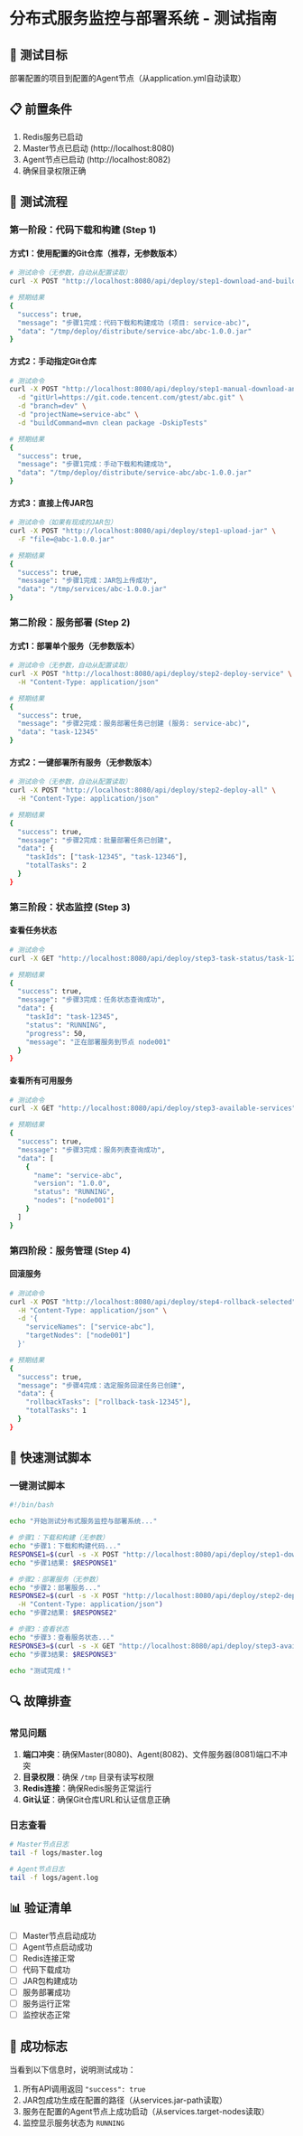 # 分布式服务监控与部署系统 - 测试指南

## 🎯 测试目标
部署配置的项目到配置的Agent节点（从application.yml自动读取）

## 📋 前置条件
1. Redis服务已启动
2. Master节点已启动 (http://localhost:8080)
3. Agent节点已启动 (http://localhost:8082)
4. 确保目录权限正确

## 🔄 测试流程

### 第一阶段：代码下载和构建 (Step 1)

#### 方式1：使用配置的Git仓库（推荐，无参数版本）
```bash
# 测试命令（无参数，自动从配置读取）
curl -X POST "http://localhost:8080/api/deploy/step1-download-and-build"

# 预期结果
{
  "success": true,
  "message": "步骤1完成：代码下载和构建成功 (项目: service-abc)",
  "data": "/tmp/deploy/distribute/service-abc/abc-1.0.0.jar"
}
```

#### 方式2：手动指定Git仓库
```bash
# 测试命令
curl -X POST "http://localhost:8080/api/deploy/step1-manual-download-and-build" \
  -d "gitUrl=https://git.code.tencent.com/gtest/abc.git" \
  -d "branch=dev" \
  -d "projectName=service-abc" \
  -d "buildCommand=mvn clean package -DskipTests"

# 预期结果
{
  "success": true,
  "message": "步骤1完成：手动下载和构建成功",
  "data": "/tmp/deploy/distribute/service-abc/abc-1.0.0.jar"
}
```

#### 方式3：直接上传JAR包
```bash
# 测试命令（如果有现成的JAR包）
curl -X POST "http://localhost:8080/api/deploy/step1-upload-jar" \
  -F "file=@abc-1.0.0.jar"

# 预期结果
{
  "success": true,
  "message": "步骤1完成：JAR包上传成功",
  "data": "/tmp/services/abc-1.0.0.jar"
}
```

### 第二阶段：服务部署 (Step 2)

#### 方式1：部署单个服务（无参数版本）
```bash
# 测试命令（无参数，自动从配置读取）
curl -X POST "http://localhost:8080/api/deploy/step2-deploy-service" \
  -H "Content-Type: application/json"

# 预期结果
{
  "success": true,
  "message": "步骤2完成：服务部署任务已创建 (服务: service-abc)",
  "data": "task-12345"
}
```

#### 方式2：一键部署所有服务（无参数版本）
```bash
# 测试命令（无参数，自动从配置读取）
curl -X POST "http://localhost:8080/api/deploy/step2-deploy-all" \
  -H "Content-Type: application/json"

# 预期结果
{
  "success": true,
  "message": "步骤2完成：批量部署任务已创建",
  "data": {
    "taskIds": ["task-12345", "task-12346"],
    "totalTasks": 2
  }
}
```

### 第三阶段：状态监控 (Step 3)

#### 查看任务状态
```bash
# 测试命令
curl -X GET "http://localhost:8080/api/deploy/step3-task-status/task-12345"

# 预期结果
{
  "success": true,
  "message": "步骤3完成：任务状态查询成功",
  "data": {
    "taskId": "task-12345",
    "status": "RUNNING",
    "progress": 50,
    "message": "正在部署服务到节点 node001"
  }
}
```

#### 查看所有可用服务
```bash
# 测试命令
curl -X GET "http://localhost:8080/api/deploy/step3-available-services"

# 预期结果
{
  "success": true,
  "message": "步骤3完成：服务列表查询成功",
  "data": [
    {
      "name": "service-abc",
      "version": "1.0.0",
      "status": "RUNNING",
      "nodes": ["node001"]
    }
  ]
}
```

### 第四阶段：服务管理 (Step 4)

#### 回滚服务
```bash
# 测试命令
curl -X POST "http://localhost:8080/api/deploy/step4-rollback-selected" \
  -H "Content-Type: application/json" \
  -d '{
    "serviceNames": ["service-abc"],
    "targetNodes": ["node001"]
  }'

# 预期结果
{
  "success": true,
  "message": "步骤4完成：选定服务回滚任务已创建",
  "data": {
    "rollbackTasks": ["rollback-task-12345"],
    "totalTasks": 1
  }
}
```

## 🚀 快速测试脚本

### 一键测试脚本
```bash
#!/bin/bash

echo "开始测试分布式服务监控与部署系统..."

# 步骤1：下载和构建（无参数）
echo "步骤1：下载和构建代码..."
RESPONSE1=$(curl -s -X POST "http://localhost:8080/api/deploy/step1-download-and-build")
echo "步骤1结果: $RESPONSE1"

# 步骤2：部署服务（无参数）
echo "步骤2：部署服务..."
RESPONSE2=$(curl -s -X POST "http://localhost:8080/api/deploy/step2-deploy-service" \
  -H "Content-Type: application/json")
echo "步骤2结果: $RESPONSE2"

# 步骤3：查看状态
echo "步骤3：查看服务状态..."
RESPONSE3=$(curl -s -X GET "http://localhost:8080/api/deploy/step3-available-services")
echo "步骤3结果: $RESPONSE3"

echo "测试完成！"
```

## 🔍 故障排查

### 常见问题
1. **端口冲突**：确保Master(8080)、Agent(8082)、文件服务器(8081)端口不冲突
2. **目录权限**：确保 `/tmp` 目录有读写权限
3. **Redis连接**：确保Redis服务正常运行
4. **Git认证**：确保Git仓库URL和认证信息正确

### 日志查看
```bash
# Master节点日志
tail -f logs/master.log

# Agent节点日志
tail -f logs/agent.log
```

## 📊 验证清单

- [ ] Master节点启动成功
- [ ] Agent节点启动成功
- [ ] Redis连接正常
- [ ] 代码下载成功
- [ ] JAR包构建成功
- [ ] 服务部署成功
- [ ] 服务运行正常
- [ ] 监控状态正常

## 🎉 成功标志

当看到以下信息时，说明测试成功：
1. 所有API调用返回 `"success": true`
2. JAR包成功生成在配置的路径（从services.jar-path读取）
3. 服务在配置的Agent节点上成功启动（从services.target-nodes读取）
4. 监控显示服务状态为 `RUNNING`
